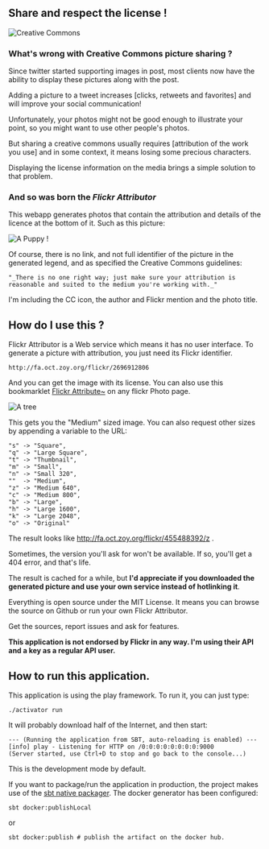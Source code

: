 ## Share and respect the license !

![Creative Commons](http://fa.oct.zoy.org/flickr/6709759539.jpg)

### What's wrong with Creative Commons picture sharing ?

Since twitter started supporting images in post, most clients now have the ability to display these pictures along with the post.

Adding a picture to a tweet increases [clicks, retweets and favorites] and will improve your social communication!

Unfortunately, your photos might not be good enough to illustrate your point, so you might want to use other people's photos.

But sharing a creative commons usually requires [attribution of the work you use] and in some context, it means losing some precious characters.

Displaying the license information on the media brings a simple solution to that problem.

### And so was born the *Flickr Attributor*

This webapp generates photos that contain the attribution and details of the licence at the bottom of it. Such as this picture:

![A Puppy !](http://fa.oct.zoy.org/images/8165495019.jpg)

Of course, there is no link, and not full identifier of the picture in the generated legend, and as specified the Creative Commons guidelines:


	"_There is no one right way; just make sure your attribution is reasonable and suited to the medium you're working with._"


I'm including the CC icon, the author and Flickr mention and the photo title.

## How do I use this ?

Flickr Attributor is a Web service which means it has no user interface. To generate a picture with attribution, you just need its Flickr identifier.

```
http://fa.oct.zoy.org/flickr/2696912806
```

And you can get the image with its license. You can also use this bookmarklet <a href="javascript:(function(){var%20l=window.location.href;l=%22http://fa.oct.zoy.org/flickr/%22+l.replace(/https:\/\/www.flickr.com\/photos\/[^\/]+\//,%22%22).replace(/\/.*/,%22%22),window.open(l);})()">Flickr Attribute~</a> on any flickr Photo page.

![A tree](http://fa.oct.zoy.org/flickr/2696912806)

This gets you the "Medium" sized image. You can also request other sizes by appending a variable to the URL:

```
"s" -> "Square",
"q" -> "Large Square",
"t" -> "Thumbnail",
"m" -> "Small",
"n" -> "Small 320",
""  -> "Medium",
"z" -> "Medium 640",
"c" -> "Medium 800",
"b" -> "Large",
"h" -> "Large 1600",
"k" -> "Large 2048",
"o" -> "Original"
```

The result looks like http://fa.oct.zoy.org/flickr/455488392/z .

Sometimes, the version you'll ask for won't be available. If so, you'll get a 404 error, and that's life.

The result is cached for a while, but **I'd appreciate if you downloaded the generated picture and use your own service instead of hotlinking it**.

Everything is open source under the MIT License. It means you can browse the source on Github or run your own Flickr Attributor.

Get the sources, report issues and ask for features.


**This application is not endorsed by Flickr in any way. I'm using their API and a key as a regular API user.**

## How to run this application.

This application is using the play framework. To run it, you can just type:

```
./activator run
```

It will probably download half of the Internet, and then start:

```
--- (Running the application from SBT, auto-reloading is enabled) ---
[info] play - Listening for HTTP on /0:0:0:0:0:0:0:0:9000
(Server started, use Ctrl+D to stop and go back to the console...)
```

This is the development mode by default.

If you want to package/run the application in production, the project makes use of the [sbt native packager](http://www.scala-sbt.org/sbt-native-packager/GettingStartedApplications/index.html). The docker generator has been configured:

```
sbt docker:publishLocal
```

or

```
sbt docker:publish # publish the artifact on the docker hub.
```